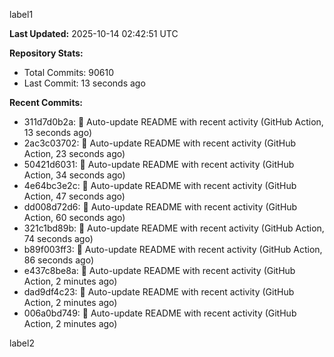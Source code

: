 
label1 
<!-- ACTIVITY_START -->
**Last Updated:** 2025-10-14 02:42:51 UTC

**Repository Stats:**
- Total Commits: 90610
- Last Commit: 13 seconds ago

**Recent Commits:**
- 311d7d0b2a: 🤖 Auto-update README with recent activity (GitHub Action, 13 seconds ago)
- 2ac3c03702: 🤖 Auto-update README with recent activity (GitHub Action, 23 seconds ago)
- 50421d6031: 🤖 Auto-update README with recent activity (GitHub Action, 34 seconds ago)
- 4e64bc3e2c: 🤖 Auto-update README with recent activity (GitHub Action, 47 seconds ago)
- dd008d72d6: 🤖 Auto-update README with recent activity (GitHub Action, 60 seconds ago)
- 321c1bd89b: 🤖 Auto-update README with recent activity (GitHub Action, 74 seconds ago)
- b89f003ff3: 🤖 Auto-update README with recent activity (GitHub Action, 86 seconds ago)
- e437c8be8a: 🤖 Auto-update README with recent activity (GitHub Action, 2 minutes ago)
- dad9df4c23: 🤖 Auto-update README with recent activity (GitHub Action, 2 minutes ago)
- 006a0bd749: 🤖 Auto-update README with recent activity (GitHub Action, 2 minutes ago)
<!-- ACTIVITY_END -->

label2
